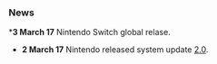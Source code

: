 <noinclude>

### News

</noinclude> <noinclude> \***3 March 17** Nintendo Switch global
relase.</noinclude>

  - **2 March 17** Nintendo released system update
    [2.0](2.0.md "wikilink").
